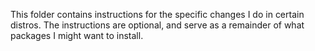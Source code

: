 This folder contains instructions for the specific changes I do in certain distros. The instructions are optional, and serve as a remainder of what packages I might want to install.

